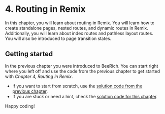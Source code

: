 # 4. Routing in Remix

In this chapter, you will learn about routing in Remix. You will learn how to create standalone pages, nested routes, and dynamic routes in Remix. Additionally, you will learn about index routes and pathless layout routes. You will also be introduced to page transition states.

## Getting started

In the previous chapter you were introduced to BeeRich. You can start right where you left off and use the code from the previous chapter to get started with _Chapter 4, Routing in Remix_.

- If you want to start from scratch, use the [solution code from the previous chapter](../../3-deployment-targets-adapters-and-stacks/bee-rich/).
- If you are stuck or need a hint, check the [solution code for this chapter](./solution/).

Happy coding!
